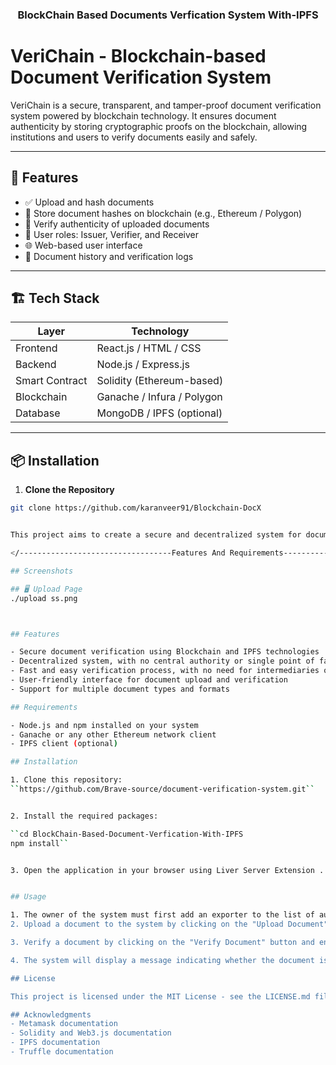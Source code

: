 
  <h3 align="center">BlockChain Based Documents Verfication System With-IPFS</h3>

  # VeriChain - Blockchain-based Document Verification System

VeriChain is a secure, transparent, and tamper-proof document verification system powered by blockchain technology. It ensures document authenticity by storing cryptographic proofs on the blockchain, allowing institutions and users to verify documents easily and safely.

---

## 🚀 Features

- ✅ Upload and hash documents
- 🔐 Store document hashes on blockchain (e.g., Ethereum / Polygon)
- 📄 Verify authenticity of uploaded documents
- 👤 User roles: Issuer, Verifier, and Receiver
- 🌐 Web-based user interface
- 🧾 Document history and verification logs

---

## 🏗️ Tech Stack

| Layer        | Technology               |
|-------------|--------------------------|
| Frontend     | React.js / HTML / CSS     |
| Backend      | Node.js / Express.js      |
| Smart Contract | Solidity (Ethereum-based) |
| Blockchain   | Ganache / Infura / Polygon |
| Database     | MongoDB / IPFS (optional) |

---

## 📦 Installation

1. **Clone the Repository**

```bash
git clone https://github.com/karanveer91/Blockchain-DocX


This project aims to create a secure and decentralized system for document verification using Blockchain and InterPlanetary File System (IPFS) technologies. The system stores the hash of the documents in the Blockchain network and the documents themselves in the IPFS network. This ensures that the documents cannot be tampered with or altered, and they can be easily retrieved and verified by authorized parties.

</----------------------------------Features And Requirements------------------------------------------------>

## Screenshots

## 🖥️ Upload Page
./upload ss.png



## Features

- Secure document verification using Blockchain and IPFS technologies
- Decentralized system, with no central authority or single point of failure
- Fast and easy verification process, with no need for intermediaries or third-party services
- User-friendly interface for document upload and verification
- Support for multiple document types and formats

## Requirements

- Node.js and npm installed on your system
- Ganache or any other Ethereum network client
- IPFS client (optional)

## Installation

1. Clone this repository: 
``https://github.com/Brave-source/document-verification-system.git``


2. Install the required packages:

``cd BlockChain-Based-Document-Verfication-With-IPFS
npm install``


3. Open the application in your browser using Liver Server Extension .


## Usage

1. The owner of the system must first add an exporter to the list of authorized parties. This is done by clicking on the "Add Exporter" button and entering the exporter's Ethereum address.
2. Upload a document to the system by clicking on the "Upload Document" button and selecting a file from your computer. The document will be encrypted and stored in the IPFS network, and its hash will be recorded in the Blockchain.

3. Verify a document by clicking on the "Verify Document" button and entering its unique identifier (hash) in the input field. The system will retrieve the document from the IPFS network, decrypt it, and compare its hash with the one recorded in the Blockchain.

4. The system will display a message indicating whether the document is authentic or not.

## License

This project is licensed under the MIT License - see the LICENSE.md file for details.

## Acknowledgments
- Metamask documentation
- Solidity and Web3.js documentation
- IPFS documentation
- Truffle documentation




